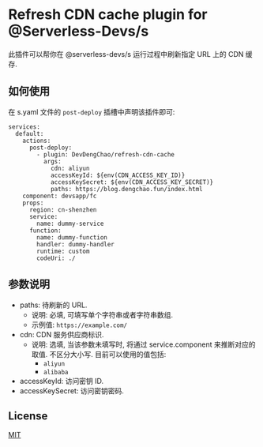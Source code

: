 # Refresh CDN cache plugin for @Serverless-Devs/s

此插件可以帮你在 @serverless-devs/s 运行过程中刷新指定 URL 上的 CDN 缓存.

## 如何使用

在 s.yaml 文件的 `post-deploy` 插槽中声明该插件即可:

```yaml{4-9}
services:
  default:
    actions:
      post-deploy:
        - plugin: DevDengChao/refresh-cdn-cache
          args:
            cdn: aliyun
            accessKeyId: ${env(CDN_ACCESS_KEY_ID)}
            accessKeySecret: ${env(CDN_ACCESS_KEY_SECRET)}
            paths: https://blog.dengchao.fun/index.html
    component: devsapp/fc
    props:
      region: cn-shenzhen
      service:
        name: dummy-service
      function:
        name: dummy-function
        handler: dummy-handler
        runtime: custom
        codeUri: ./
```

## 参数说明

+ paths: 待刷新的 URL.
    + 说明: 必填, 可填写单个字符串或者字符串数组.
    + 示例值: `https://example.com/`
+ cdn: CDN 服务供应商标识.
    + 说明: 选填, 当该参数未填写时, 将通过 service.component 来推断对应的取值. 不区分大小写.
      目前可以使用的值包括:
        + `aliyun`
        + `alibaba`
+ accessKeyId: 访问密钥 ID.
+ accessKeySecret: 访问密钥密码.

## License

[MIT](./LICENSE)
